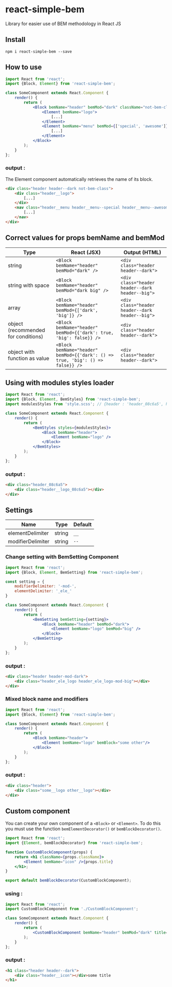 # react-simple-bem
Library for easier use of BEM methodology in React JS

## Install

```
npm i react-simple-bem --save
```

## How to use 

```jsx
import React from 'react';
import {Block, Element} from 'react-simple-bem';

class SomeComponent extends React.Component {
    render() {
        return (
            <Block bemName="header" bemMod="dark" className="not-bem-class">
                <Element bemName="logo">
                    [...]
                </Element>
                <Element bemName="menu" bemMod={['special', 'awesome']} tagName="nav">
                    [...]
                </Element>
            </Block>
        );
    }
};
```
### output :

The Element component automatically retrieves the name of its block.

```html
<div class="header header--dark not-bem-class">
    <div class="header__logo">
        [...]
    </div>
    <nav class="header__menu header__menu--special header__menu--awesome">
        [...]
    </nav>
</div>
```

## Correct values for props bemName and bemMod

Type | React (JSX) | Output (HTML)
--- | --- | ---
string | `<Block bemName="header" bemMod="dark" />` | `<div class="header header--dark">`
string with space | `<Block bemName="header" bemMod="dark big" />` | `<div class="header header--dark header--big">`
array | `<Block bemName="header" bemMod={['dark', 'big']} />` | `<div class="header header--dark header--big">`
object (recommended for conditions) | `<Block bemName="header" bemMod={{'dark': true, 'big': false}} />` | `<div class="header header--dark">`
object with function as value | `<Block bemName="header" bemMod={{'dark': () => true, 'big': () => false}} />` | `<div class="header header--dark">`


## Using with modules styles loader

```jsx
import React from 'react';
import {Block, Element, BemStyles} from 'react-simple-bem';
import modulesStyles from 'style.scss'; // {header : 'header_08c6a5', header__logo : 'header__logo_08c6a5'}

class SomeComponent extends React.Component {
    render() {
        return (
            <BemStyles styles={modulesStyles}>
                <Block bemName="header">
                    <Element bemName="logo" />
                </Block>
            </BemStyles>
        );
    }
};
```
### output :

```html
<div class="header_08c6a5">
    <div class="header__logo_08c6a5"></div>
</div>
```

## Settings

Name | Type | Default
--- | --- | ---
elementDelimiter | string | `__`
modifierDelimiter | string | `--`

### Change setting with BemSetting Component

```jsx
import React from 'react';
import {Block, Element, BemSetting} from 'react-simple-bem';

const setting = {
    modifierDelimiter: '-mod-',
    elementDelimiter: '_ele_'
}

class SomeComponent extends React.Component {
    render() {
        return (
            <BemSetting bemSetting={setting}>
                <Block bemName="header" bemMod="dark">
                    <Element bemName="logo" bemMod="big" />
                </Block>
            </BemSetting>
        );
    }
};
```
### output :

```html
<div class="header header-mod-dark">
    <div class="header_ele_logo header_ele_logo-mod-big"></div>
</div>
```

### Mixed block name and modifiers

```jsx
import React from 'react';
import {Block, Element} from 'react-simple-bem';

class SomeComponent extends React.Component {
    render() {
        return (
            <Block bemName="header">
                <Element bemName="logo" bemBlock="some other"/>
            </Block>
        );
    }
};
```

### output :

```html
<div class="header">
    <div class="some__logo other__logo"></div>
</div>
```

## Custom component

You can create your own component of a `<Block>` or `<Element>`. 
To do this you must use the function `bemElementDecorator()` or `bemBlockDecorator()`.

```jsx
import React from 'react';
import {Element, bemBlockDecorator} from 'react-simple-bem';

function CustomBlockComponent(props) {
    return <h1 className={props.className}>
        <Element bemName="icon" />{props.title}
    </h1>;
}

export default bemBlockDecorator(CustomBlockComponent);
```

### using : 

```jsx
import React from 'react';
import CustomBlockComponent from './CustomBlockComponent';

class SomeComponent extends React.Component {
    render() {
        return (
            <CustomBlockComponent bemName="header" bemMod="dark" title="some title"/>
        );
    }
};
```

### output :
```html
<h1 class="header header--dark">
    <div class="header__icon"></div>some title
</h1>
```
